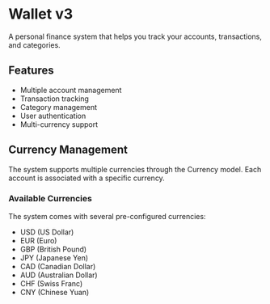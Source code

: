# Wallet v3

A personal finance system that helps you track your accounts, transactions, and categories.

## Features

- Multiple account management
- Transaction tracking
- Category management
- User authentication
- Multi-currency support

## Currency Management

The system supports multiple currencies through the Currency model. Each account is associated with a specific currency.

### Available Currencies

The system comes with several pre-configured currencies:

- USD (US Dollar)
- EUR (Euro)
- GBP (British Pound)
- JPY (Japanese Yen)
- CAD (Canadian Dollar)
- AUD (Australian Dollar)
- CHF (Swiss Franc)
- CNY (Chinese Yuan)
